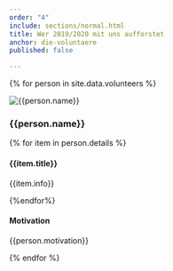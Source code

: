```yaml
---
order: "4"
include: sections/normal.html
title: Wer 2019/2020 mit uns aufforstet
anchor: die-voluntaere
published: false

---
```

{% for person in site.data.volunteers %}
<div class="person">
<div class="portrait">
<img src="{{person.image}}" alt="{{person.name}}">
</div>
<h3>{{person.name}}</h3>
<div class="details">
{% for item in person.details %}
<h4>{{item.title}}</h4>
<p>{{item.info}}</p>
{%endfor%}
</div>
<h4>Motivation</h4>
<p>{{person.motivation}}</p>
</div>
{% endfor %}